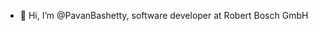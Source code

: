 - 👋 Hi, I’m @PavanBashetty, software developer at Robert Bosch GmbH


<!---
PavanBashetty/PavanBashetty is a ✨ special ✨ repository because its `README.md` (this file) appears on your GitHub profile.
You can click the Preview link to take a look at your changes.
--->
